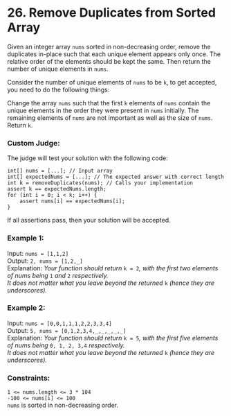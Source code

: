 # 26. Remove Duplicates from Sorted Array
  
Given an integer array ```nums``` sorted in non-decreasing order, remove the duplicates in-place such that each unique element appears only once. The relative order of the elements should be kept the same. Then return the number of unique elements in ```nums```.  
  
Consider the number of unique elements of ```nums``` to be ```k```, to get accepted, you need to do the following things:  
  
Change the array ```nums``` such that the first ```k``` elements of ```nums``` contain the unique elements in the order they were present in ```nums``` initially. The remaining elements of ```nums``` are not important as well as the size of ```nums```.  
Return ```k```.  
  
### **Custom Judge:**  
  
The judge will test your solution with the following code:  
  
```int[] nums = [...]; // Input array```  
```int[] expectedNums = [...]; // The expected answer with correct length```  
```int k = removeDuplicates(nums); // Calls your implementation```  
```assert k == expectedNums.length;```  
```for (int i = 0; i < k; i++) {```  
```    assert nums[i] == expectedNums[i];```  
```}```  
  
If all assertions pass, then your solution will be accepted.  
  
   
  
### **Example 1:**  

Input: ```nums = [1,1,2]```  
Output: ```2, nums = [1,2,_]```  
Explanation: _Your function should return_ ```k = 2```_, with the first two elements of nums being_ ```1``` _and_ ```2``` _respectively._  
_It does not matter what you leave beyond the returned_ ```k``` _(hence they are underscores)._  
  
### **Example 2:**  

Input: ```nums = [0,0,1,1,1,2,2,3,3,4]```    
Output: ```5, nums = [0,1,2,3,4,_,_,_,_,_]```    
Explanation: _Your function should return_ ```k = 5```_, with the first five elements of nums being_ ```0, 1, 2, 3,4``` _respectively._  
_It does not matter what you leave beyond the returned_ ```k``` _(hence they are underscores)._   
  
    
### **Constraints:**  
  
```1 <= nums.length <= 3 * 104```   
```-100 <= nums[i] <= 100```   
```nums``` is sorted in non-decreasing order.   